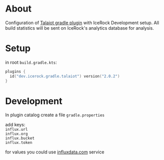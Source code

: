 # About
Configuration of [Talaiot gradle plugin](https://github.com/cdsap/Talaiot/) with IceRock Development setup. 
All build statistics will be sent on IceRock's analytics database for analysis.

# Setup
in root `build.gradle.kts`:
```kotlin
plugins {
  id("dev.icerock.gradle.talaiot") version("2.0.2")
}
```
# Development
In plugin catalog create a file `gradle.properties`  

add keys:  
`influx.url`  
`influx.org`  
`influx.bucket`  
`influx.token`  

for values you could use [influxdata.com](https://www.influxdata.com/) service
